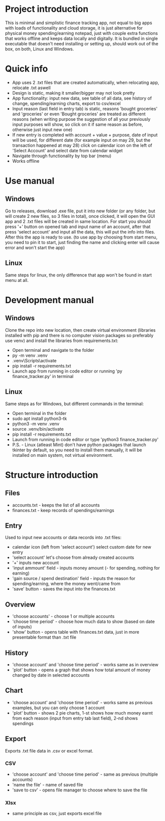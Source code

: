 # Project introduction
This is minimal and simplistic finance tracking app, not equal to big apps with loads of functionality and cloud storage, it is just alternative for physical money spending/earning notepad, just with couple extra functions that works offline and keeps data locally and digitally. It is bundled in single executable that doesn't need installing or setting up, should work out of the box, on both, Linux and Windows.
# Quick info
- App uses 2 .txt files that are created automatically, when relocating app, relocate .txt aswell 
- Design is static, making it smaller/bigger may not look pretty
- App functionality: input new data, see table of all data, see history of change, spending/earning charts, export to csv/excel
- Input reason (last field in entry tab) is static, reasons 'bought groceries' and 'groceries' or even 'Bought groceries' are treated as different reasons (when writing purpose the suggestion of all your previously input purposes will show, so click on it if same reason as before, otherwise just input new one)
- If new entry is completed with account + value + purpose, date of input will be used, for different date (for example input on may 29, but the transaction happened at may 28) click on calendar icon on the left of 'Select Account' and select date from calendar widget
- Navigate through functionality by top bar (menu)
- Works offline
# Use manual
## Windows
Go to releases, download .exe file, put it into new folder (or any folder, but will create 2 new files, so 3 files in total), once clicked, it will open the GUI app and 2 .txt files will be created in same location. For start you should press '+' button on opened tab and input name of an account, after that press 'select account' and input all the data, this will put the info into files. After this the app is ready to use. (to use app by choosing from start menu, you need to pin it to start, just finding the name and clicking enter will cause error and won't start the app) 
## Linux
Same steps for linux, the only difference that app won't be found in start menu at all.
# Development manual
## Windows
Clone the repo into new location, then create virtual environment (libraries installed with pip and there is no computer vision packages so preferably use venv) and install the libraries from requirements.txt:
- Open terminal and navigate to the folder
- py -m venv .venv
- .venv\Scripts\activate
- pip install -r requirements.txt
- Launch app from running in code editor or running 'py finance_tracker.py' in terminal
## Linux
Same steps as for Windows, but different commands in the terminal:
- Open terminal in the folder
- sudo apt install python3-tk
- python3 -m venv .venv
- source .venv/bin/activate
- pip install -r requirements.txt
- Launch from running in code editor or type 'python3 finance_tracker.py'
- P.S. - Linux (atleast Mint) don't have python packages that launch tkinter by default, so you need to install them manually, it will be installed on main system, not virtual environment.
# Structure introduction
## Files
- accounts.txt - keeps the list of all accounts
- finances.txt - keep records of spendings/earnings
## Entry 
Used to input new accounts or data records into .txt files:
- calendar icon (left from 'select account') select custom date for new entry
- 'select account' let's choose from already created accounts
- '+' inputs new account
- 'input ammount' field - inputs money amount (- for spending, nothing for earning)
- 'gain source / spend destination' field - inputs the reason for spending/earning, where the money went/came from
- 'save' button - saves the input into the finances.txt
## Overview
- 'choose accounts' - choose 1 or multiple accounts
- 'choose time period' - choose how much data to show (based on date of inputs)
- 'show' button - opens table with finances.txt data, just in more presentable format than .txt file
## History
- 'choose account' and 'choose time period' - works same as in overview
- 'plot' button - opens a graph that shows how total amount of money changed by date in selected accounts
## Chart
- 'choose account' and 'choose time period' - works same as previous examples, but you can only choose 1 account
- 'plot' button - shows 2 pie charts, 1-st shows how much money earnt from each reason (input from entry tab last field), 2-nd shows spendings
## Export
Exports .txt file data in .csv or excel format.
### CSV
- 'choose account' and 'choose time period' - same as previous (multiple accounts)
- 'name the file' - name of saved file
- 'save to csv' - opens file manager to choose where to save the file
### Xlsx
- same principle as csv, just exports excel file
